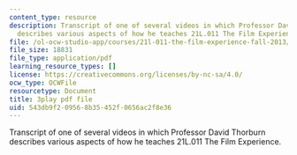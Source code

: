 ```yaml
---
content_type: resource
description: Transcript of one of several videos in which Professor David Thorburn
  describes various aspects of how he teaches 21L.011 The Film Experience.
file: /ol-ocw-studio-app/courses/21l-011-the-film-experience-fall-2013/543db9f209568b35452f0656ac2f8e36_tg_1R6CDIa0.pdf
file_size: 18831
file_type: application/pdf
learning_resource_types: []
license: https://creativecommons.org/licenses/by-nc-sa/4.0/
ocw_type: OCWFile
resourcetype: Document
title: 3play pdf file
uid: 543db9f2-0956-8b35-452f-0656ac2f8e36
---
```

Transcript of one of several videos in which Professor David Thorburn describes various aspects of how he teaches 21L.011 The Film Experience.